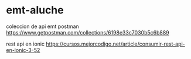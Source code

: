# emt-aluche

coleccion de api emt postman
https://www.getpostman.com/collections/6198e33c7030b5c6b889

rest api en ionic
https://cursos.mejorcodigo.net/article/consumir-rest-api-en-ionic-3-52
